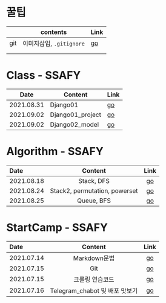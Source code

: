 # 꿀팁

|      | contents                 | Link                 |
| ---- | ------------------------ | -------------------- |
| git  | 이미지삽입, `.gitignore` | [go](./정리/꿀팁.md) |
|      |                          |                      |
|      |                          |                      |

# Class - SSAFY

| Date       | Content        | Link                   |
| ---------- | -------------- | ---------------------- |
| 2021.08.31 | Django01       | [go](./정리/장고.md)   |
| 2021.09.02 | Django01_project | [go](./정리/210902_장고실습.md) |
| 2021.09.02 | Django02_model | [go](./정리/장고02.md) |


# Algorithm - SSAFY

| Date       |            Content            |           Link            |
| :--------- | :---------------------------: | :-----------------------: |
| 2021.08.18 |          Stack, DFS           |   [go](./정리/stack.md)   |
| 2021.08.24 | Stack2, permutation, powerset |  [go](./정리/stack2.md)   |
| 2021.08.25 |          Queue, BFS           | [go](./정리/Queue,BFS.md) |


# StartCamp - SSAFY 

| Date       |            Content             |               Link               |
| :--------- | :----------------------------: | :------------------------------: |
| 2021.07.14 |          Markdown문법          |   [go](./정리/markdown안내.md)   |
| 2021.07.15 |              Git               |       [go](./정리/git.md)        |
| 2021.07.15 |        크롤링 연습코드         |     [go](./python_crawling)      |
| 2021.07.16 | Telegram_chabot 및 배포 맛보기 | [go](./정리/telegram봇만들기.md) |

